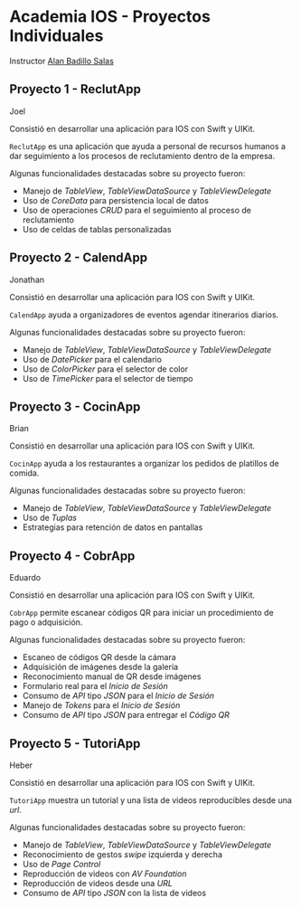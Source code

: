 ﻿# Academia IOS - Proyectos Individuales

Instructor [Alan Badillo Salas](https://www.nomadacode.com)

## Proyecto 1 - ReclutApp

Joel

Consistió en desarrollar una aplicación para IOS con Swift y  UIKit.

`ReclutApp` es una aplicación que ayuda a personal de recursos humanos a dar seguimiento a los procesos de reclutamiento dentro de la empresa.

Algunas funcionalidades destacadas sobre su proyecto fueron:

* Manejo de *TableView*, *TableViewDataSource* y *TableViewDelegate*
* Uso de *CoreData* para persistencia local de datos
* Uso de operaciones *CRUD* para el seguimiento al proceso de reclutamiento
* Uso de celdas de tablas personalizadas

## Proyecto 2 - CalendApp

Jonathan

Consistió en desarrollar una aplicación para IOS con Swift y  UIKit.

`CalendApp` ayuda a organizadores de eventos agendar itinerarios diarios.

Algunas funcionalidades destacadas sobre su proyecto fueron:

* Manejo de *TableView*, *TableViewDataSource* y *TableViewDelegate*
* Uso de *DatePicker* para el calendario
* Uso de *ColorPicker* para el selector de color
* Uso de *TimePicker* para el selector de tiempo

## Proyecto 3 - CocinApp

Brian

Consistió en desarrollar una aplicación para IOS con Swift y  UIKit.

`CocinApp` ayuda a los restaurantes a organizar los pedidos de platillos de comida.

Algunas funcionalidades destacadas sobre su proyecto fueron:

* Manejo de *TableView*, *TableViewDataSource* y *TableViewDelegate*
* Uso de *Tuplas*
* Estrategias para retención de datos en pantallas

## Proyecto 4 - CobrApp

Eduardo

Consistió en desarrollar una aplicación para IOS con Swift y  UIKit.

`CobrApp` permite escanear códigos QR para iniciar un procedimiento de pago o adquisición.

Algunas funcionalidades destacadas sobre su proyecto fueron:

* Escaneo de códigos QR desde la cámara
* Adquisición de imágenes desde la galería
* Reconocimiento manual de QR desde imágenes
* Formulario real para el *Inicio de Sesión*
* Consumo de *API* tipo *JSON* para el *Inicio de Sesión*
* Manejo de *Tokens* para el *Inicio de Sesión*
* Consumo de *API* tipo *JSON* para entregar el *Código QR*

## Proyecto 5 - TutoriApp

Heber

Consistió en desarrollar una aplicación para IOS con Swift y  UIKit.

`TutoriApp` muestra un tutorial y una lista de videos reproducibles desde una *url*.

Algunas funcionalidades destacadas sobre su proyecto fueron:

* Manejo de *TableView*, *TableViewDataSource* y *TableViewDelegate*
* Reconocimiento de gestos *swipe* izquierda y derecha
* Uso de *Page Control*
* Reproducción de videos con *AV Foundation*
* Reproducción de videos desde una *URL*
* Consumo de *API* tipo *JSON* con la lista de videos

